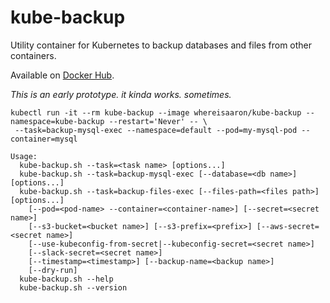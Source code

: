 # kube-backup

Utility container for Kubernetes to backup databases and files from other containers.

Available on [Docker Hub](https://hub.docker.com/r/whereisaaron/kube-backup/).

*This is an early prototype. it kinda works. sometimes.*

```
kubectl run -it --rm kube-backup --image whereisaaron/kube-backup --namespace=kube-backup --restart='Never' -- \
 --task=backup-mysql-exec --namespace=default --pod=my-mysql-pod --container=mysql
```

```
Usage:
  kube-backup.sh --task=<task name> [options...]
  kube-backup.sh --task=backup-mysql-exec [--database=<db name>] [options...]
  kube-backup.sh --task=backup-files-exec [--files-path=<files path>] [options...]
    [--pod=<pod-name> --container=<container-name>] [--secret=<secret name>]
    [--s3-bucket=<bucket name>] [--s3-prefix=<prefix>] [--aws-secret=<secret name>]
    [--use-kubeconfig-from-secret|--kubeconfig-secret=<secret name>]
    [--slack-secret=<secret name>]
    [--timestamp=<timestamp>] [--backup-name=<backup name>]
    [--dry-run]
  kube-backup.sh --help
  kube-backup.sh --version
```
